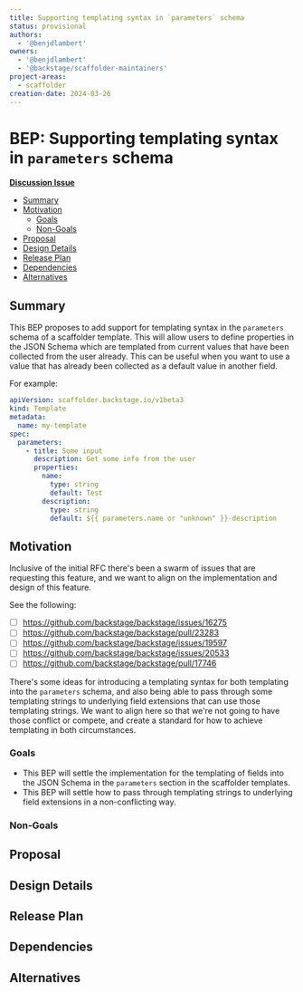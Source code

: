 ```yaml
---
title: Supporting templating syntax in `parameters` schema
status: provisional
authors:
  - '@benjdlambert'
owners:
  - '@benjdlambert'
  - '@backstage/scaffolder-maintainers'
project-areas:
  - scaffolder
creation-date: 2024-03-26
---
```


<!--
**Note:** When your BEP is complete, all these pre-existing comments should be removed

When editing BEPs, aim for tightly-scoped, single-topic PRs to keep discussions focused. If you disagree with what is already in a document, open a new PR with suggested changes.
-->

# BEP: Supporting templating syntax in `parameters` schema

<!-- Before merging the initial BEP PR, create a feature issue and update the below link. You can wait with this step until the BEP is ready to be merged. -->

[**Discussion Issue**](https://github.com/backstage/backstage/issues/16275)

- [Summary](#summary)
- [Motivation](#motivation)
  - [Goals](#goals)
  - [Non-Goals](#non-goals)
- [Proposal](#proposal)
- [Design Details](#design-details)
- [Release Plan](#release-plan)
- [Dependencies](#dependencies)
- [Alternatives](#alternatives)

## Summary

<!--
The summary of the BEP is a few paragraphs long and give a high-level overview of the features to be implemented. It should be possible to read *only* the summary and understand what the BEP is proposing to accomplish and what impact it has for users.
-->

This BEP proposes to add support for templating syntax in the `parameters` schema of a scaffolder template.
This will allow users to define properties in the JSON Schema which are templated from current values that have been collected from the user already.
This can be useful when you want to use a value that has already been collected as a default value in another field.

For example:

```yaml
apiVersion: scaffolder.backstage.io/v1beta3
kind: Template
metadata:
  name: my-template
spec:
  parameters:
    - title: Some input
      description: Get some info from the user
      properties:
        name:
          type: string
          default: Test
        description:
          type: string
          default: ${{ parameters.name or "unknown" }}-description
```

## Motivation

<!--
This section is for explicitly listing the motivation, goals, and non-goals of
this BEP. Describe why the change is important and the benefits to users.
-->

Inclusive of the initial RFC there's been a swarm of issues that are requesting this feature, and we want to align on the implementation and design of this feature.

See the following:

- [ ] https://github.com/backstage/backstage/issues/16275
- [ ] https://github.com/backstage/backstage/pull/23283
- [ ] https://github.com/backstage/backstage/issues/19597
- [ ] https://github.com/backstage/backstage/issues/20533
- [ ] https://github.com/backstage/backstage/pull/17746

There's some ideas for introducing a templating syntax for both templating into the `parameters` schema, and also being able to pass through some templating strings to underlying field extensions that can use those templating strings.
We want to align here so that we're not going to have those conflict or compete, and create a standard for how to achieve templating in both circumstances.

### Goals

<!--
List the specific goals of the BEP. What is it trying to achieve? How will we
know that this has succeeded?
-->

- This BEP will settle the implementation for the templating of fields into the JSON Schema in the `parameters` section in the scaffolder templates.
- This BEP will settle how to pass through templating strings to underlying field extensions in a non-conflicting way.

### Non-Goals

<!--
What is out of scope for this BEP? Listing non-goals helps to focus discussion
and make progress.
-->

## Proposal

<!--
This is where we get down to the specifics of what the proposal actually is.
This should have enough detail that reviewers can understand exactly what
you're proposing, but should not include things like API designs or
implementation.
-->

## Design Details

<!--
This section should contain enough information that the specifics of your
change are understandable. This may include API specs or even code snippets.
If there's any ambiguity about HOW your proposal will be implemented, this is the place to discuss them.
-->

## Release Plan

<!--
This section should describe the rollout process for any new features. It must take our version policies into account and plan for a phased rollout if this change affects any existing stable APIs.

If there is any particular feedback to be gathered during the rollout, this should be described here as well.
-->

## Dependencies

<!--
List any dependencies that this work has on other BEPs or features.
-->

## Alternatives

<!--
What other approaches did you consider, and why did you rule them out? These do
not need to be as detailed as the proposal, but should include enough
information to express the idea and why it was not acceptable.
-->
